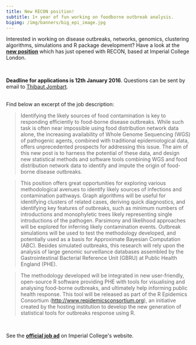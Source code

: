 ```yaml
---
title: New RECON position!
subtitle: 1+ year of fun working on foodborne outbreak analysis.
bigimg: /img/banners/big_epi_image.jpg
---
```



Interested in working on disease outbreaks, networks, genomics, clustering algorithms, simulations and R package development? Have a look at the [**new position**](https://www4.ad.ic.ac.uk/OA_HTML/OA.jsp?page=/oracle/apps/irc/candidateSelfService/webui/VisVacDispPG&akRegionApplicationId=821&transactionid=731959620&retainAM=Y&addBreadCrumb=S&p_svid=50471&p_spid=1817360&oapc=7&oas=i7iY14zR4Q8DQydojxK6lw) which has just opened with RECON, based at Imperial College London.

<br>

**Deadline for applications is 12th January 2016**. Questions can be sent by email to <a href="mailto:thibautjombart@gmail.com">Thibaut Jombart</a>.  

<br>
Find below an excerpt of the job description:
	

> Identifying the likely sources of food contamination is key to responding efficiently to food-borne disease outbreaks. While such task is often near impossible using food distribution network data alone, the increasing availability of Whole Genome Sequencing (WGS) of pathogenic agents, combined with traditional epidemiological data, offers unprecedented prospects for addressing this issue. The aim of this new post is to harness the potential of these data, and design new statistical methods and software tools combining WGS and food distribution network data to identify and impute the origin of food-borne disease outbreaks.

> This position offers great opportunities for exploring various methodological avenues to identify likely sources of infections and contamination pathways. Graph algorithms will be useful for identifying clusters of related cases, deriving quick diagnostics, and identifying key features of outbreaks, such as minimum numbers of introductions and monophyletic trees likely representing single introductions of the pathogen. Parsimony and likelihood approaches will be explored for inferring likely contamination events. Outbreak simulations will be used to test the methodology developed, and potentially used as a basis for Approximate Bayesian Computation (ABC). Besides simulated outbreaks, this research will rely upon the analysis of large genomic surveillance databases assembled by the Gastrointestinal Bacterial Reference Unit (GBRU) at Public Health England (PHE).

> The methodology developed will be integrated in new user-friendly, open-source R software providing PHE with tools for visualising and analysing food-borne outbreaks, and ultimately help informing public health response. This tool will be released as part of the R Epidemics Consortium (http://www.repidemicsconsortium.org), an initiative created by the hosting institution to develop the new generation of statistical tools for outbreaks response using R.



<br>

See the [**official job ad**](https://www4.ad.ic.ac.uk/OA_HTML/OA.jsp?page=/oracle/apps/irc/candidateSelfService/webui/VisVacDispPG&akRegionApplicationId=821&transactionid=731959620&retainAM=Y&addBreadCrumb=S&p_svid=50471&p_spid=1817360&oapc=7&oas=i7iY14zR4Q8DQydojxK6lw) on Imperial College's website.

<br>
